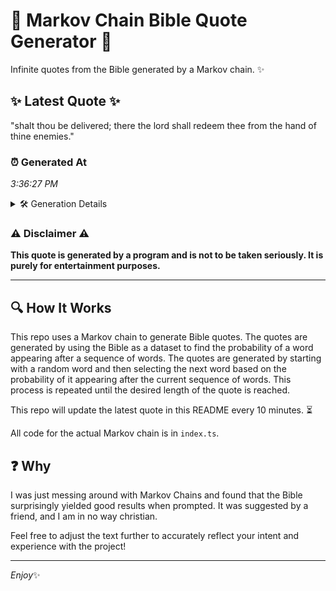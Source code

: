 # 📖 Markov Chain Bible Quote Generator 📖

Infinite quotes from the Bible generated by a Markov chain. ✨

## ✨ Latest Quote ✨
"shalt thou be delivered; there the lord shall redeem thee from the hand of thine enemies."

### ⏰ Generated At
*3:36:27 PM*

<details>
    <summary>🛠️ Generation Details</summary>
    <p>
        <strong>🌱 Seed:</strong> shalt<br>
        <strong>🔄 Iterations:</strong> 15<br>
        <strong>📜 Context History:</strong><br>[ shalt ]: thou<br>[ shalt, thou ]: be<br>[ shalt, thou, be ]: delivered;<br>[ shalt, thou, be, delivered; ]: there<br>[ shalt, thou, be, delivered;, there ]: the<br>[ shalt, thou, be, delivered;, there, the ]: lord<br>[ thou, be, delivered;, there, the, lord ]: shall<br>[ be, delivered;, there, the, lord, shall ]: redeem<br>[ delivered;, there, the, lord, shall, redeem ]: thee<br>[ there, the, lord, shall, redeem, thee ]: from<br>[ the, lord, shall, redeem, thee, from ]: the<br>[ lord, shall, redeem, thee, from, the ]: hand<br>[ shall, redeem, thee, from, the, hand ]: of<br>[ redeem, thee, from, the, hand, of ]: thine<br>[ thee, from, the, hand, of, thine ]: enemies.<br>
    </p>
</details>

### ⚠️ Disclaimer ⚠️
**This quote is generated by a program and is not to be taken seriously. It is purely for entertainment purposes.**

---

## 🔍 How It Works

This repo uses a Markov chain to generate Bible quotes. The quotes are generated by using the Bible as a dataset to find the probability of a word appearing after a sequence of words. The quotes are generated by starting with a random word and then selecting the next word based on the probability of it appearing after the current sequence of words. This process is repeated until the desired length of the quote is reached.

This repo will update the latest quote in this README every 10 minutes. ⏳

All code for the actual Markov chain is in `index.ts`.

## ❓ Why

I was just messing around with Markov Chains and found that the Bible surprisingly yielded good results when prompted. 
It was suggested by a friend, and I am in no way christian.

Feel free to adjust the text further to accurately reflect your intent and experience with the project!

---

*Enjoy*✨
